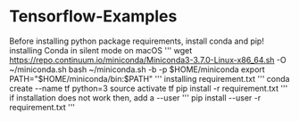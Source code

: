 # Tensorflow-Examples

Before installing python package requirements, install conda and pip!
installing Conda in silent mode on macOS
'''
wget https://repo.continuum.io/miniconda/Miniconda3-3.7.0-Linux-x86_64.sh -O ~/miniconda.sh
bash ~/miniconda.sh -b -p $HOME/miniconda
export PATH="$HOME/miniconda/bin:$PATH"
'''
installing requirement.txt
'''
conda create --name tf python=3
source activate tf
pip install -r requirement.txt
'''
if installation does not work then, add a --user
'''
pip install --user -r requirement.txt
'''

